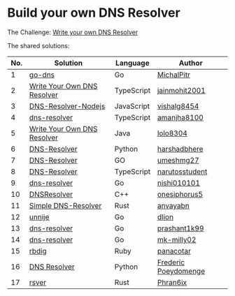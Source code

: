 # Build your own DNS Resolver

The Challenge: [Write your own DNS Resolver](https://codingchallenges.fyi/challenges/challenge-dns-resolver)

The shared solutions:

| No. | Solution | Language | Author |
|-----|----------|----------|--------|
| 1 | [go-dns](https://github.com/MichalPitr/go-dns) | Go | [MichalPitr](https://github.com/MichalPitr) |
| 2 | [Write Your Own DNS Resolver](https://github.com/jainmohit2001/coding-challenges/tree/master/src/22) | TypeScript | [jainmohit2001](https://github.com/jainmohit2001) |
| 3 | [DNS-Resolver-Nodejs](https://github.com/vishalg8454/DNS-Resolver-Nodejs/tree/master) | JavaScript | [vishalg8454](https://github.com/vishalg8454) |
| 4 | [dns-resolver](https://github.com/amanjha8100/dns-resolver) | TypeScript | [amanjha8100](https://github.com/amanjha8100) |
| 5 | [Write Your Own DNS Resolver](https://github.com/lolo8304/coding-challenge/tree/main/no-22) | Java | [lolo8304](https://github.com/lolo8304) |
| 6 | [DNS-Resolver](https://github.com/harshadbhere/DNS-Resolver) | Python | [harshadbhere](https://github.com/harshadbhere) |
| 7 | [DNS-Resolver](https://github.com/umeshmg27/DNS-Resolver)  | GO | [umeshmg27](https://github.com/umeshmg27) |
| 8 | [DNS-Resolver](https://github.com/narutosstudent/dns-resolver)  | TypeScript | [narutosstudent](https://github.com/narutosstudent) |
| 9 | [dns-resolver](https://github.com/nishi010101/dns-resolver)  | Go | [nishi010101](https://github.com/nishi010101) |
| 10 | [DNSResolver](https://github.com/onesiphorus5/DNSResolver)  | C++ | [onesiphorus5](https://github.com/onesiphorus5) |
| 11 | [Simple DNS-Resolver](https://github.com/anvayabn/DnsResolverInRust-.git) | Rust | [anvayabn](https://github.com/anvayabn) |
| 12 | [unnije](https://github.com/dlion/unnije) | Go | [dlion](https://github.com/dlion) |
| 13 | [dns-resolver](https://github.com/prashant1k99/dns-resolver) | Go | [prashant1k99](https://github.com/prashant1k99) |
| 14 | [dns-resolver](https://github.com/mk-milly02/dns-resolver) | Go | [mk-milly02](https://github.com/mk-milly02) |
| 15 | [rbdig](https://github.com/panacotar/rbdig) | Ruby | [panacotar](https://github.com/panacotar) |
| 16 | [DNS Resolver](https://gitlab.com/dyno64100/coding-challenges/-/tree/DNS-Resolver/python/DnsResolver.py?ref_type=tags) | Python | [Frederic Poeydomenge](https://gitlab.com/dyno64100) |
| 17 | [rsver](https://github.com/Phran6ix/rsver) | Rust | [Phran6ix](https://github.com/Phran6ix) |
